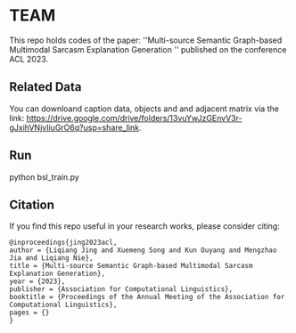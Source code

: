 # TEAM
This repo holds codes of the paper: ''Multi-source Semantic Graph-based Multimodal Sarcasm Explanation Generation '' published on the conference ACL 2023.

## Related Data
You can downloand caption data, objects and and adjacent matrix via the link: https://drive.google.com/drive/folders/13vuYwJzGEnvV3r-gJxihVNjvIiuGrO6q?usp=share_link.

## Run
python bsl_train.py

## Citation

If you find this repo useful in your research works, please consider citing:

```
@inproceedings{jing2023acl,
author = {Liqiang Jing and Xuemeng Song and Kun Ouyang and Mengzhao Jia and Liqiang Nie},
title = {Multi-source Semantic Graph-based Multimodal Sarcasm Explanation Generation},
year = {2023},
publisher = {Association for Computational Linguistics},
booktitle = {Proceedings of the Annual Meeting of the Association for Computational Linguistics},
pages = {}
}
```
